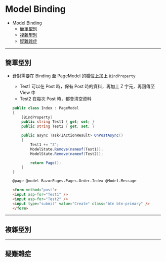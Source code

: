 # Model Binding

- [Model Binding](#model-binding)
  - [簡單型別](#%e7%b0%a1%e5%96%ae%e5%9e%8b%e5%88%a5)
  - [複雜型別](#%e8%a4%87%e9%9b%9c%e5%9e%8b%e5%88%a5)
  - [疑難雜症](#%e7%96%91%e9%9b%a3%e9%9b%9c%e7%97%87)

---

## 簡單型別

- 針對需要在 Binding 至 PageModel 的欄位上加上 `BindProperty`
  
  - Test1 可以在 Post 時，保有 Post 時的資料，再加上 Z 字元，再回傳至 View 中
  - Test2 在每次 Post 時，都會清空資料

  ```csharp
  public class Index : PageModel
  {
      [BindProperty]
      public string Test1 { get; set; }
      public string Test2 { get; set; }
  
      public async Task<IActionResult> OnPostAsync()
      {
          Test1 += "Z";
          ModelState.Remove(nameof(Test1));
          ModelState.Remove(nameof(Test2));
  
          return Page();
      }
  }
  ```

  ```html
  @page @model RazorPages.Pages.Order.Index @Model.Message
  
  <form method="post">
  <input asp-for="Test1" />
  <input asp-for="Test2" />
  <input type="submit" value="Create" class="btn btn-primary" />
  </form>
  ```

---

## 複雜型別

---

## 疑難雜症

